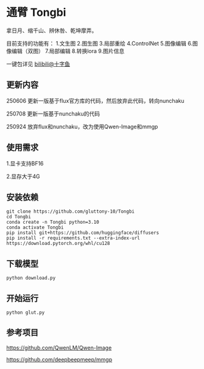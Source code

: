 # 通臂 Tongbi
拿日月、缩千山、辨休咎、乾坤摩弄。

目前支持的功能有：
1.文生图
2.图生图
3.局部重绘
4.ControlNet
5.图像编辑
6.图像编辑（双图）
7.局部编辑
8.转换lora
9.图片信息

一键包详见 [bilibili@十字鱼](https://space.bilibili.com/893892)

## 更新内容
250606 更新一版基于flux官方库的代码，然后放弃此代码，转向nunchaku

250708 更新一版基于nunchaku的代码

250924 放弃flux和nunchaku，改为使用Qwen-Image和mmgp

## 使用需求
1.显卡支持BF16

2.显存大于4G

## 安装依赖
```
git clone https://github.com/gluttony-10/Tongbi
cd Tongbi
conda create -n Tongbi python=3.10
conda activate Tongbi
pip install git+https://github.com/huggingface/diffusers
pip install -r requirements.txt --extra-index-url https://download.pytorch.org/whl/cu128
```
## 下载模型
```
python download.py
```
## 开始运行
```
python glut.py
```
## 参考项目
https://github.com/QwenLM/Qwen-Image

https://github.com/deepbeepmeep/mmgp
